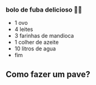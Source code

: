 ### bolo de fuba delicioso :man_cook:

- 1 ovo
- 4 leites
- 3 farinhas de mandioca
- 1 colher de azeite
- 10 litros de agua
- fim

## Como fazer um pave?
